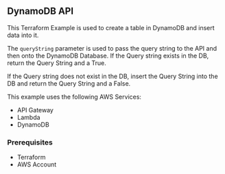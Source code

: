 ## DynamoDB API
This Terraform Example is used to create a table in DynamoDB and insert data into it.

The ```queryString``` parameter is used to pass the query string to the API and then onto the DynamoDB Database. If the Query string exists in the DB, return the Query String and a True.

If the Query string does not exist in the DB, insert the Query String into the DB and return the Query String and a False.

This example uses the following AWS Services:
* API Gateway
* Lambda
* DynamoDB

### Prerequisites
* Terraform
* AWS Account
